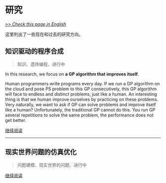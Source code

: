 # 研究

[*>> Check this page in English*](/research/)

这里列出了一些现在和过去的研究方向。

## 知识驱动的程序合成

>知识、遗传编程、进行中

In this research, we focus on **a GP algorithm that improves itself**.

Human programmers write programs every day. If we run a GP algorithm on the cloud and pose PS problem to this GP consecutively, this GP algorithm will face to endless and distinct problems, just like a human. An interesting thing is that we human improve ourselves by practicing on these problems. Very naturally, we want to ask if GP can solve problems and improve itself like a human? Unfortunately, the traditional GP cannot do this. You run GP several repetitions to solve the same problem, the performance does not get better.

[继续阅读](/cn/research/kdps/)

---

## 现实世界问题的仿真优化

>问题建模、现实世界的问题、进行中

[继续阅读](/cn/research/simopt/)
